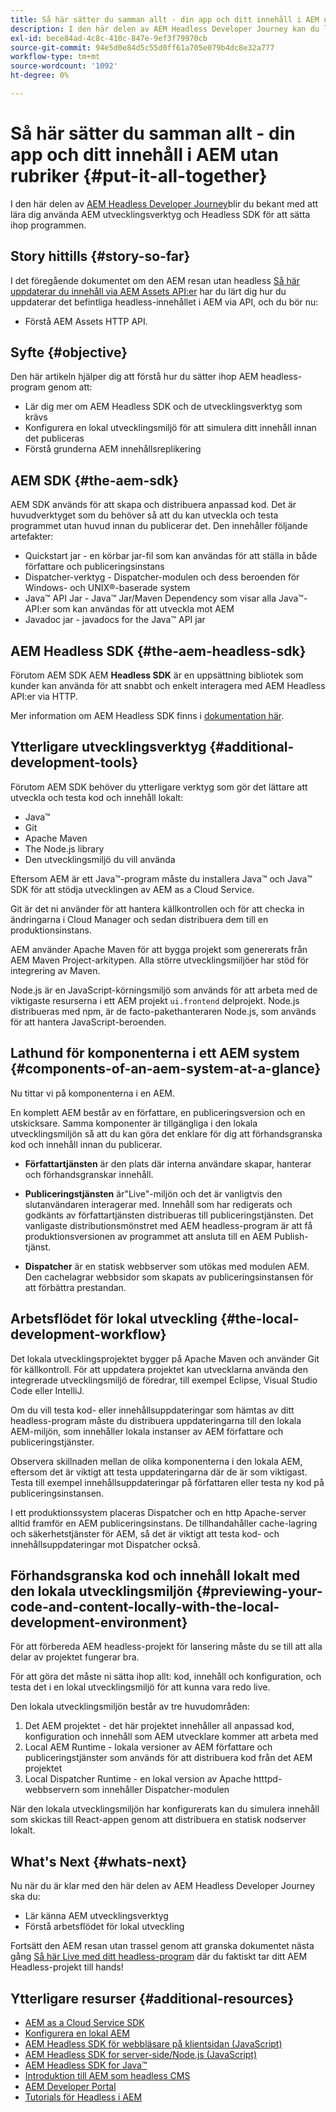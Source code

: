```yaml
---
title: Så här sätter du samman allt - din app och ditt innehåll i AEM utan rubriker
description: I den här delen av AEM Headless Developer Journey kan du lära dig hur du tar ditt AEM-projekt, inklusive innehållsfragment, dina GraphQL-samtal, dina REST API-anrop och programmet, och förbereder det för publicering.
exl-id: bece84ad-4c8c-410c-847e-9ef3f79970cb
source-git-commit: 94e5d0e84d5c55d0ff61a705e079b4dc8e32a777
workflow-type: tm+mt
source-wordcount: '1092'
ht-degree: 0%

---
```


# Så här sätter du samman allt - din app och ditt innehåll i AEM utan rubriker {#put-it-all-together}

I den här delen av [AEM Headless Developer Journey](overview.md)blir du bekant med att lära dig använda AEM utvecklingsverktyg och Headless SDK för att sätta ihop programmen.

## Story hittills {#story-so-far}

I det föregående dokumentet om den AEM resan utan headless [Så här uppdaterar du innehåll via AEM Assets API:er](update-your-content.md) har du lärt dig hur du uppdaterar det befintliga headless-innehållet i AEM via API, och du bör nu:

* Förstå AEM Assets HTTP API.

## Syfte {#objective}

Den här artikeln hjälper dig att förstå hur du sätter ihop AEM headless-program genom att:

* Lär dig mer om AEM Headless SDK och de utvecklingsverktyg som krävs
* Konfigurera en lokal utvecklingsmiljö för att simulera ditt innehåll innan det publiceras
* Förstå grunderna AEM innehållsreplikering

## AEM SDK {#the-aem-sdk}

AEM SDK används för att skapa och distribuera anpassad kod. Det är huvudverktyget som du behöver så att du kan utveckla och testa programmet utan huvud innan du publicerar det. Den innehåller följande artefakter:

* Quickstart jar - en körbar jar-fil som kan användas för att ställa in både författare och publiceringsinstans
* Dispatcher-verktyg - Dispatcher-modulen och dess beroenden för Windows- och UNIX®-baserade system
* Java™ API Jar - Java™ Jar/Maven Dependency som visar alla Java™-API:er som kan användas för att utveckla mot AEM
* Javadoc jar - javadocs for the Java™ API jar

## AEM Headless SDK {#the-aem-headless-sdk}

Förutom AEM SDK AEM **Headless SDK** är en uppsättning bibliotek som kunder kan använda för att snabbt och enkelt interagera med AEM Headless API:er via HTTP.

Mer information om AEM Headless SDK finns i [dokumentation här](https://experienceleague.adobe.com/docs/experience-manager-learn/getting-started-with-aem-headless/how-to/aem-headless-sdk.html).

## Ytterligare utvecklingsverktyg {#additional-development-tools}

Förutom AEM SDK behöver du ytterligare verktyg som gör det lättare att utveckla och testa kod och innehåll lokalt:

* Java™
* Git
* Apache Maven
* The Node.js library
* Den utvecklingsmiljö du vill använda

Eftersom AEM är ett Java™-program måste du installera Java™ och Java™ SDK för att stödja utvecklingen av AEM as a Cloud Service.

Git är det ni använder för att hantera källkontrollen och för att checka in ändringarna i Cloud Manager och sedan distribuera dem till en produktionsinstans.

AEM använder Apache Maven för att bygga projekt som genererats från AEM Maven Project-arkitypen. Alla större utvecklingsmiljöer har stöd för integrering av Maven.

Node.js är en JavaScript-körningsmiljö som används för att arbeta med de viktigaste resurserna i ett AEM projekt `ui.frontend` delprojekt. Node.js distribueras med npm, är de facto-pakethanteraren Node.js, som används för att hantera JavaScript-beroenden.

## Lathund för komponenterna i ett AEM system {#components-of-an-aem-system-at-a-glance}

Nu tittar vi på komponenterna i en AEM.

En komplett AEM består av en författare, en publiceringsversion och en utskicksare. Samma komponenter är tillgängliga i den lokala utvecklingsmiljön så att du kan göra det enklare för dig att förhandsgranska kod och innehåll innan du publicerar.

* **Författartjänsten** är den plats där interna användare skapar, hanterar och förhandsgranskar innehåll.

* **Publiceringstjänsten** är&quot;Live&quot;-miljön och det är vanligtvis den slutanvändaren interagerar med. Innehåll som har redigerats och godkänts av författartjänsten distribueras till publiceringstjänsten. Det vanligaste distributionsmönstret med AEM headless-program är att få produktionsversionen av programmet att ansluta till en AEM Publish-tjänst.

* **Dispatcher** är en statisk webbserver som utökas med modulen AEM. Den cachelagrar webbsidor som skapats av publiceringsinstansen för att förbättra prestandan.

## Arbetsflödet för lokal utveckling {#the-local-development-workflow}

Det lokala utvecklingsprojektet bygger på Apache Maven och använder Git för källkontroll. För att uppdatera projektet kan utvecklarna använda den integrerade utvecklingsmiljö de föredrar, till exempel Eclipse, Visual Studio Code eller IntelliJ.

Om du vill testa kod- eller innehållsuppdateringar som hämtas av ditt headless-program måste du distribuera uppdateringarna till den lokala AEM-miljön, som innehåller lokala instanser av AEM författare och publiceringstjänster.

Observera skillnaden mellan de olika komponenterna i den lokala AEM, eftersom det är viktigt att testa uppdateringarna där de är som viktigast. Testa till exempel innehållsuppdateringar på författaren eller testa ny kod på publiceringsinstansen.

I ett produktionssystem placeras Dispatcher och en http Apache-server alltid framför en AEM publiceringsinstans. De tillhandahåller cache-lagring och säkerhetstjänster för AEM, så det är viktigt att testa kod- och innehållsuppdateringar mot Dispatcher också.

## Förhandsgranska kod och innehåll lokalt med den lokala utvecklingsmiljön {#previewing-your-code-and-content-locally-with-the-local-development-environment}

För att förbereda AEM headless-projekt för lansering måste du se till att alla delar av projektet fungerar bra.

För att göra det måste ni sätta ihop allt: kod, innehåll och konfiguration, och testa det i en lokal utvecklingsmiljö för att kunna vara redo live.

Den lokala utvecklingsmiljön består av tre huvudområden:

1. Det AEM projektet - det här projektet innehåller all anpassad kod, konfiguration och innehåll som AEM utvecklare kommer att arbeta med
1. Local AEM Runtime - lokala versioner av AEM författare och publiceringstjänster som används för att distribuera kod från det AEM projektet
1. Local Dispatcher Runtime - en lokal version av Apache htttpd-webbservern som innehåller Dispatcher-modulen

När den lokala utvecklingsmiljön har konfigurerats kan du simulera innehåll som skickas till React-appen genom att distribuera en statisk nodserver lokalt.

<!-- THIS TOPIC IS 404. IT DOES NOT APPEAR IN THE TOC OR ANYWHERE ELSE To get a more in-depth look at setting up a local development environment and all dependencies needed for content preview, see [Production Deployment documentation](https://experienceleague.adobe.com/docs/experience-manager-learn/headless-tutorial/graphql/multi-step/production-deployment.html). -->

## What&#39;s Next {#whats-next}

Nu när du är klar med den här delen av AEM Headless Developer Journey ska du:

* Lär känna AEM utvecklingsverktyg
* Förstå arbetsflödet för lokal utveckling

Fortsätt den AEM resan utan trassel genom att granska dokumentet nästa gång [Så här Live med ditt headless-program](/help/journey-headless/developer/go-live.md) där du faktiskt tar ditt AEM Headless-projekt till hands!

## Ytterligare resurser {#additional-resources}

* [AEM as a Cloud Service SDK](/help/implementing/developing/introduction/aem-as-a-cloud-service-sdk.md)
* [Konfigurera en lokal AEM](https://experienceleague.adobe.com/docs/experience-manager-learn/foundation/development/set-up-a-local-aem-development-environment.html)
* [AEM Headless SDK för webbläsare på klientsidan (JavaScript)](https://github.com/adobe/aem-headless-client-js)
* [AEM Headless SDK for server-side/Node.js (JavaScript)](https://github.com/adobe/aem-headless-client-nodejs)
* [AEM Headless SDK for Java™](https://github.com/adobe/aem-headless-client-java)
* [Introduktion till AEM som headless CMS](/help/headless/introduction.md)
* [AEM Developer Portal](https://experienceleague.adobe.com/landing/experience-manager/headless/developer.html)
* [Tutorials för Headless i AEM](https://experienceleague.adobe.com/docs/experience-manager-learn/getting-started-with-aem-headless/overview.html)
